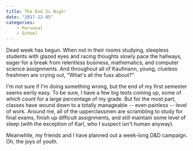 ```yaml
---
title: The End Is Nigh!
date: "2017-12-05"
categories:
    - Personal
    - School
---
```

Dead week has begun. When not in their rooms studying, sleepless students with glazed eyes and racing thoughts slowly pace the hallways, eager for a break from relentless business, mathematics, and computer science assignments. And throughout all of Kaufmann, young, clueless freshmen are crying out, "What's all the fuss about?"

I'm not sure if I'm doing something wrong, but the end of my first semester seems eerily easy. To be sure, I have a few big tests coming up, some of which count for a large percentage of my grade. But for the most part, classes have wound down to a totally manageable -- even painless -- level of work. Around me, all of the upperclassmen are scrambling to study for final exams, finish up difficult assignments, and still maintain some level of sleep (with the exception of Karl, who I suspect isn't human anyway).

Meanwhile, my friends and I have planned out a week-long D&D campaign. Oh, the joys of youth.
